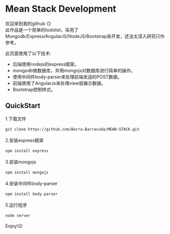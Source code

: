 Mean Stack Development
=========================

  欢迎来到我的github :smirk:<br/>
此作品是一个简单的todolist，采用了Mongodb/Express/AngularJS/NodeJS/Bootstrap来开发，还没太深入研究只作参考。

此页面使用了以下技术: 

* 后端使用nodejs的express框架。
* mongodb做数据库，并用mongojs对数据库进行简单的操作。
* 使用中间件body-parser来处理前端发送的POST数据。
* 前端使用了AngularJs来处理view层展示数据。
* Bootstrap控制样式。

 


QuickStart
------------
1.下载文件<br/><br/>
`
git clone https://github.com/Barra-Barracuda/MEAN-STACK.git
`
<br/><br/>2.安装express框架<br/><br/>
`
npm install express
`
<br/><br/>3.安装mongojs<br/><br/>
`
npm install mongojs
`
<br/><br/>4.安装中间件body-parser<br/><br/>
`
npm install body-parser
`
<br/><br/>5.运行程序<br/><br/>
`
node server
`
<br/><br/>Enjoy!:wink:
